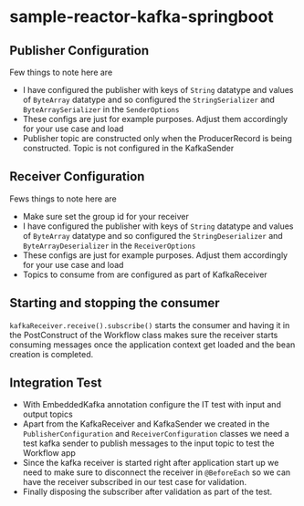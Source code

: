 # sample-reactor-kafka-springboot

## Publisher Configuration
Few things to note here are 
- I have configured the publisher with keys of `String` datatype and values of `ByteArray` datatype and so configured the `StringSerializer` and `ByteArraySerializer` in the `SenderOptions` 
- These configs are just for example purposes. Adjust them accordingly for your use case and load
- Publisher topic are constructed only when the ProducerRecord is being constructed. Topic is not configured in the KafkaSender

## Receiver Configuration
Fews things to note here are
- Make sure set the group id for your receiver
- I have configured the publisher with keys of `String` datatype and values of `ByteArray` datatype and so configured the `StringDeserializer` and `ByteArrayDeserializer` in the `ReceiverOptions`
- These configs are just for example purposes. Adjust them accordingly for your use case and load
- Topics to consume from are configured as part of KafkaReceiver

## Starting and stopping the consumer
`kafkaReceiver.receive().subscribe()` starts the consumer and having it in the PostConstruct of the Workflow class makes sure the receiver starts consuming messages once the application context get loaded and the bean creation is completed.

## Integration Test
- With EmbeddedKafka annotation configure the IT test with input and output topics
- Apart from the KafkaReceiver and KafkaSender we created in the `PublisherConfiguration` and `ReceiverConfiguration` classes we need a test kafka sender to publish messages to the input topic to test the Workflow app
- Since the kafka receiver is started right after application start up we need to make sure to disconnect the receiver in `@BeforeEach` so we can have the receiver subscribed in our test case for validation.
- Finally disposing the subscriber after validation as part of the test.
